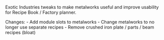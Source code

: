 Exotic Industries tweaks to make metalworks useful and improve usability for Recipe Book / Factory planner.

Changes:
    - Add module slots to metalworks
    - Change metalworks to no longer use separate recipes 
    - Remove crushed iron plate / parts / beam recipes (bloat)